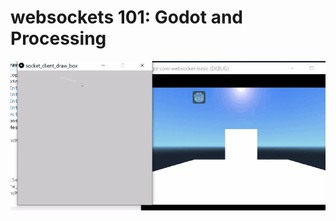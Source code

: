 # websockets 101: Godot and Processing
<img src="https://raw.githubusercontent.com/rustyraygun/websockets_godot_processing/main/process_godot04.gif" width="650">
